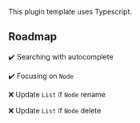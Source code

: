 This plugin template uses Typescript.

## Roadmap

✔️ Searching with autocomplete

✔️ Focusing on ```Node```

❌ Update ```List``` if ```Node``` rename

❌ Update ```List``` if ```Node``` delete
